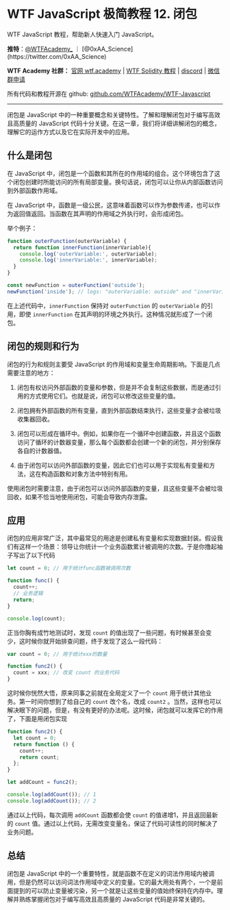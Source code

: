 # WTF JavaScript 极简教程 12. 闭包

WTF JavaScript 教程，帮助新人快速入门 JavaScript。

**推特**：[@WTFAcademy_](https://twitter.com/WTFAcademy_) ｜ [@0xAA_Science](https://twitter.com/0xAA_Science)

**WTF Academy 社群：** [官网 wtf.academy](https://wtf.academy/) | [WTF Solidity 教程](https://github.com/AmazingAng/WTFSolidity) | [discord](https://discord.gg/5akcruXrsk/) | [微信群申请](https://docs.google.com/forms/d/e/1FAIpQLSe4KGT8Sh6sJ7hedQRuIYirOoZK_85miz3dw7vA1-YjodgJ-A/viewform?usp=sf_link)

所有代码和教程开源在 github: [github.com/WTFAcademy/WTF-Javascript](https://github.com/WTFAcademy/WTF-Javascript)

---

闭包是 JavaScript 中的一种重要概念和关键特性。了解和理解闭包对于编写高效且高质量的 JavaScript 代码十分关键。在这一章，我们将详细讲解闭包的概念，理解它的运作方式以及它在实际开发中的应用。

## 什么是闭包

在 JavaScript 中，闭包是一个函数和其所在的作用域的组合。这个环境包含了这个闭包创建时所能访问的所有局部变量。换句话说，闭包可以让你从内部函数访问到外部函数作用域。

在 JavaScript 中，函数是一级公民，这意味着函数可以作为参数传递，也可以作为返回值返回。当函数在其声明的作用域之外执行时，会形成闭包。

举个例子：

```javascript
function outerFunction(outerVariable) {
  return function innerFunction(innerVariable){
    console.log('outerVariable:', outerVariable);
    console.log('innerVariable:', innerVariable);
  }
}

const newFunction = outerFunction('outside');
newFunction('inside'); // logs: "outerVariable: outside" and "innerVariable: inside"
```

在上述代码中，`innerFunction` 保持对 `outerFunction` 的 `outerVariable` 的引用，即使 `innerFunction` 在其声明的环境之外执行。这种情况就形成了一个闭包。

## 闭包的规则和行为

闭包的行为和规则主要受 JavaScript 的作用域和变量生命周期影响。下面是几点需要注意的地方：

1. 闭包有权访问外部函数的变量和参数，但是并不会复制这些数据，而是通过引用的方式使用它们。也就是说，闭包可以修改这些变量的值。

2. 闭包拥有外部函数的所有变量，直到外部函数结束执行，这些变量才会被垃圾收集器回收。

3. 闭包可以形成在循环中。例如，如果你在一个循环中创建函数，并且这个函数访问了循环的计数器变量，那么每个函数都会创建一个新的闭包，并分别保存各自的计数器值。

4. 由于闭包可以访问外部函数的变量，因此它们也可以用于实现私有变量和方法，这在构造函数和对象方法中特别有用。

使用闭包时需要注意，由于闭包可以访问外部函数的变量，且这些变量不会被垃圾回收，如果不恰当地使用闭包，可能会导致内存泄露。

## 应用

闭包的应用非常广泛，其中最常见的用途是创建私有变量和实现数据封装。假设我们有这样一个场景：领导让你统计一个业务函数累计被调用的次数。于是你撸起袖子写出了以下代码

```js
let count = 0; // 用于统计func函数被调用次数

function func() {
  count++;
  // 业务逻辑
  return;
}

console.log(count);
```

正当你胸有成竹地测试时，发现 `count` 的值出现了一些问题，有时候甚至会变少，这时候你就开始排查问题，终于发现了这么一段代码：

```js
var count = 0; // 用于统计xxx的数量

function func2() {
  count = xxx; // 改变 count 的业务代码
}
```

这时候你恍然大悟，原来同事之前就在全局定义了一个 `count` 用于统计其他业务。第一时间你想到了给自己的 `count` 改个名，改成 `count2` 。当然，这样也可以解决眼下的问题，但是，有没有更好的办法呢。这时候，闭包就可以发挥它的作用了，下面是用闭包实现

```js
function func2() {
  let count = 0;
  return function () {
    count++;
    return count;
  };
}

let addCount = func2();

console.log(addCount()); // 1
console.log(addCount()); // 2
```

通过以上代码，每次调用 `addCount` 函数都会使 `count` 的值递增1，并且返回最新的 `count` 值。通过以上代码，无需改变变量名，保证了代码可读性的同时解决了业务问题。

## 总结

闭包是 JavaScript 中的一个重要特性，就是函数不在定义的词法作用域内被调用，但是仍然可以访问词法作用域中定义的变量。它的最大用处有两个，一个是前面提到的可以防止变量被污染，另一个就是让这些变量的值始终保持在内存中。理解并熟练掌握闭包对于编写高效且高质量的 JavaScript 代码是非常关键的。
